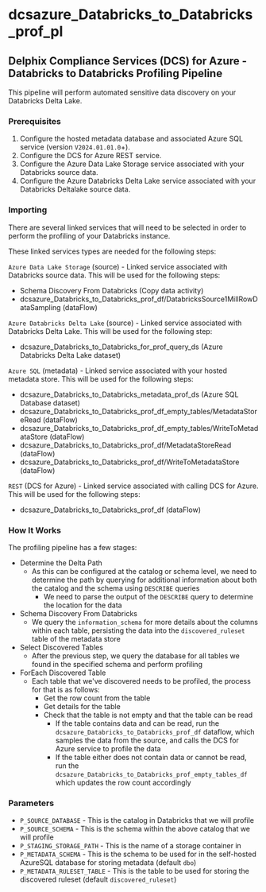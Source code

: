 # dcsazure_Databricks_to_Databricks_prof_pl
## Delphix Compliance Services (DCS) for Azure - Databricks to Databricks Profiling Pipeline

This pipeline will perform automated sensitive data discovery on your Databricks Delta Lake.

### Prerequisites

1. Configure the hosted metadata database and associated Azure SQL service (version `V2024.01.01.0`+).
1. Configure the DCS for Azure REST service.
1. Configure the Azure Data Lake Storage service associated with your Databricks source data.
1. Configure the Azure Databricks Delta Lake service associated with your Databricks Deltalake source data.

### Importing
There are several linked services that will need to be selected in order to perform the profiling of your Databricks
instance.

These linked services types are needed for the following steps:

`Azure Data Lake Storage` (source) - Linked service associated with Databricks source data. This will be used for the
following steps:
* Schema Discovery From Databricks (Copy data activity)
* dcsazure_Databricks_to_Databricks_prof_df/DatabricksSource1MillRowDataSampling (dataFlow)

`Azure Databricks Delta Lake` (source) - Linked service associated with Databricks Delta Lake. This will be used for the
following step:
* dcsazure_Databricks_to_Databricks_for_prof_query_ds (Azure Databricks Delta Lake dataset)

`Azure SQL` (metadata) - Linked service associated with your hosted metadata store. This will be used for the following
steps:
* dcsazure_Databricks_to_Databricks_metadata_prof_ds (Azure SQL Database dataset)
* dcsazure_Databricks_to_Databricks_prof_df_empty_tables/MetadataStoreRead (dataFlow)
* dcsazure_Databricks_to_Databricks_prof_df_empty_tables/WriteToMetadataStore (dataFlow)
* dcsazure_Databricks_to_Databricks_prof_df/MetadataStoreRead (dataFlow)
* dcsazure_Databricks_to_Databricks_prof_df/WriteToMetadataStore (dataFlow)

`REST` (DCS for Azure) - Linked service associated with calling DCS for Azure. This will be used for the following
steps:
* dcsazure_Databricks_to_Databricks_prof_df (dataFlow)

### How It Works
The profiling pipeline has a few stages:
* Determine the Delta Path
  * As this can be configured at the catalog or schema level, we need to determine the path by querying for additional
    information about both the catalog and the schema using `DESCRIBE` queries
    * We need to parse the output of the `DESCRIBE` query to determine the location for the data
* Schema Discovery From Databricks
  * We query the `information_schema` for more details about the columns within each table, persisting the data into the
    `discovered_ruleset` table of the metadata store
* Select Discovered Tables
  * After the previous step, we query the database for all tables we found in the specified schema and perform profiling
* ForEach Discovered Table
  * Each table that we've discovered needs to be profiled, the process for that is as follows:
    * Get the row count from the table
    * Get details for the table
    * Check that the table is not empty and that the table can be read
      * If the table contains data and can be read, run the `dcsazure_Databricks_to_Databricks_prof_df` dataflow, which
        samples the data from the source, and calls the DCS for Azure service to profile the data
      * If the table either does not contain data or cannot be read, run the
        `dcsazure_Databricks_to_Databricks_prof_empty_tables_df` which updates the row count accordingly

### Parameters

* `P_SOURCE_DATABASE` - This is the catalog in Databricks that we will profile
* `P_SOURCE_SCHEMA` - This is the schema within the above catalog that we will profile
* `P_STAGING_STORAGE_PATH` - This is the name of a storage container in 
* `P_METADATA_SCHEMA` - This is the schema to be used for in the self-hosted AzureSQL database for storing metadata (default `dbo`)
* `P_METADATA_RULESET_TABLE` - This is the table to be used for storing the discovered ruleset (default `discovered_ruleset`)
